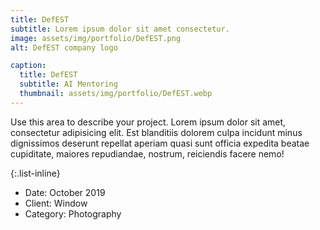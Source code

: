 ```yaml
---
title: DefEST
subtitle: Lorem ipsum dolor sit amet consectetur.
image: assets/img/portfolio/DefEST.png
alt: DefEST company logo

caption:
  title: DefEST
  subtitle: AI Mentoring
  thumbnail: assets/img/portfolio/DefEST.webp
---
```

Use this area to describe your project. Lorem ipsum dolor sit amet, consectetur adipisicing elit. Est blanditiis dolorem culpa incidunt minus dignissimos deserunt repellat aperiam quasi sunt officia expedita beatae cupiditate, maiores repudiandae, nostrum, reiciendis facere nemo!

{:.list-inline}
- Date: October 2019
- Client: Window
- Category: Photography

